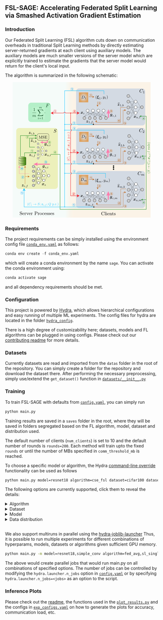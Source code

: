 ## FSL-SAGE: Accelerating Federated Split Learning via Smashed Activation Gradient Estimation

### Introduction
Our Federated Split Learning (FSL) algorithm cuts down on communication
overheads in traditional Split Learning methods by directly estimating
server-returned gradients at each client using auxiliary models.  The auxiliary
models are much smaller versions of the server model which are explicitly
trained to estimate the gradients that the server model would return for the
client's local input.

The algorithm is summarized in the following schematic:
<div align="center">
<img src="./img/fsl_sage.png" alt="FSL-SAGE schematic"/>
</div>

### Requirements
The project requirements can be simply installed using the environment config
file [`conda_env.yaml`](conda_env.yaml) as follows:
```python
conda env create -f conda_env.yaml
```
which will create a conda environment by the name `sage`.  You can activate the
conda environment using:
```python
conda activate sage
```
and all dependency requirements should be met.

### Configuration
This project is powered by [Hydra](https://hydra.cc/docs/intro/), which allows
hierarchical configurations and easy running of multiple ML experiments.
The config files for hydra are located in the folder
[`hydra_config`](src/hydra_config).

There is a high degree of customizability here; datasets, models and FL
algorithms can be plugged in using configs.  Please check out our
[contributing readme](CONTRIBUTING.md) for more details.

### Datasets
Currently datasets are read and imported from the `datas` folder in the root of
the repository.  You can simply create a folder for the repository and download
the dataset there.  After performing the necessary preprocessing, simply
use/extend the `get_dataset()` function in [`datasets/__init__.py`](src/datasets/__init__.py)

### Training
To train FSL-SAGE with defaults from
[`config.yaml`](src/hydra_config/config.yaml), you can simply run
```bash
python main.py
```
Training results are saved in a `saves` folder in the root, where they will be
saved in folders segregated based on the FL algorithm, model, dataset and
distribution used.

The default number of clients (`num_clients`) is set to 10 and the default
number of rounds is `rounds=200`.
Each method will train upto the fixed `rounds` or until the number of MBs
specified in `comm_threshold_mb` is reached.

To choose a specific model or algorithm, the Hydra
[command-line override](https://hydra.cc/docs/advanced/override_grammar/basic/)
functionality can be used as follows
```bash
python main.py model=resnet18 algorithm=cse_fsl dataset=cifar100 dataset.distribution=iid
```
The following options are currently supported, click them to reveal the details:
<details>

<summary>Algorithm</summary>

**Syntax : `algorithm=<key>`**.
The FL algorithm to use for training.
List of algorithms currently supported:

|   Key              | Algorithm    |
|:-------------------|:-------------|
| `fed_avg`          | FedAvg       |
| `sl_multi_server`  | SplitFedv1   |
| `sl_single_server` | SplitFedv2   |
| `cse_fsl`          | CSE-FSL      |
| `fsl_sage`         | FSL-SAGE     |

</details>

<details>

<summary>Dataset</summary>

**Syntax : `dataset=<key>`**.
The dataset used in training.
List of datasets currently supported:

|   Key      | Dataset      |
|:-----------|:-------------|
| `cifar10`  | cifar10      |
| `cifar100` | cifar100     |

</details>

<details>

<summary>Model</summary>

**Syntax : `model=<key>`**.
The ML model to use for training.
List of models currently supported:

|   Key              | Model        |
|:-------------------|:-------------|
| `resnet18`         | ResNet-18    |
| `resnet50`         | ResNet-50    |
| `resnet56`         | ResNet-56    |
| `resnet110`        | ResNet-110   |

Note that currently the above resnet models apart from `resnet18` haven't been
tuned yet, so the results may not optimally represent FSL-SAGE's communication
benefits.

</details>

<details>

<summary>Data distribution</summary>

**Syntax : `dataset.distribution=<key>`**.
Determines the distrbution of the dataset across clients List of distributions
currently supported:

|   Key  | Distribution |
|:-------|:-------------|
| `iid`  | homogeneous  |
| `noniid_dirichlet`  | heterogeneous|

For `noniid_dirichlet` you can specify the value of `alpha` using the key
`dataset.alpha`, e.g., `dataset.alpha=1`.

</details>

\
We also support multiruns in parallel using the
[hydra-joblib-launcher](https://hydra.cc/docs/plugins/joblib_launcher/)
Thus, it is possible to run multiple experiments for different combinations of
hyperparams, models, datasets or algorithms given sufficient GPU memory.
```bash
python main.py -m model=resnet18,simple_conv algorithm=fed_avg,sl_single_server,sl_multi_server,cse_fsl,fsl_sage
```
The above would create parallel jobs that would run main.py on all combinations
of specified options.
The number of jobs can be controlled by modifying the `hydra.launcher.n_jobs`
option in [`config.yaml`](./src/hydra_config/config.yaml) or by specifying
`hydra.launcher.n_jobs=<jobs>` as an option to the script.

### Inference Plots
Please check out the [readme](./inference/README.md), the functions used in the
[`plot_results.py`](./inference/plot_results.py) and the configs in
[`exp_configs.yaml`](./inference/exp_config.yaml) on how to generate the plots
for accuracy, communication load, etc.
